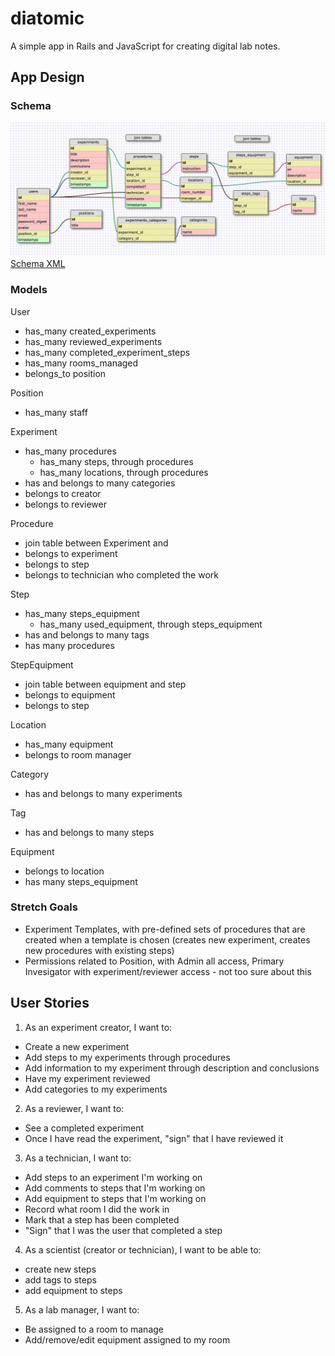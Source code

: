 # diatomic
A simple app in Rails and JavaScript for creating digital lab notes.

## App Design

### Schema
![Database schema](diatomic_schema.jpg)
[Schema XML](db_schema.xml)

### Models
User
  - has_many created_experiments
  - has_many reviewed_experiments
  - has_many completed_experiment_steps
  - has_many rooms_managed
  - belongs_to position

Position
  - has_many staff

Experiment
  - has_many procedures
    - has_many steps, through procedures
    - has_many locations, through procedures
  - has and belongs to many categories
  - belongs to creator
  - belongs to reviewer

Procedure
  - join table between Experiment and
  - belongs to experiment
  - belongs to step
  - belongs to technician who completed the work

Step
  - has_many steps_equipment
    - has_many used_equipment, through steps_equipment
  - has and belongs to many tags
  - has many procedures

StepEquipment
  - join table between equipment and step
  - belongs to equipment
  - belongs to step

Location
  - has_many equipment
  - belongs to room manager

Category
  - has and belongs to many experiments

Tag
  - has and belongs to many steps

Equipment
  - belongs to location
  - has many steps_equipment

### Stretch Goals
- Experiment Templates, with pre-defined sets of procedures that are created when a template is chosen (creates new experiment, creates new procedures with existing steps)
- Permissions related to Position, with Admin all access, Primary Invesigator with experiment/reviewer access - not too sure about this

## User Stories
1. As an experiment creator, I want to:
  - Create a new experiment
  - Add steps to my experiments through procedures
  - Add information to my experiment through description and conclusions
  - Have my experiment reviewed
  - Add categories to my experiments
2. As a reviewer, I want to:
  - See a completed experiment
  - Once I have read the experiment, "sign" that I have reviewed it
3. As a technician, I want to:
  - Add steps to an experiment I'm working on
  - Add comments to steps that I'm working on
  - Add equipment to steps that I'm working on
  - Record what room I did the work in
  - Mark that a step has been completed
  - "Sign" that I was the user that completed a step
4. As a scientist (creator or technician), I want to be able to:
  - create new steps
  - add tags to steps
  - add equipment to steps
5. As a lab manager, I want to:
  - Be assigned to a room to manage
  - Add/remove/edit equipment assigned to my room